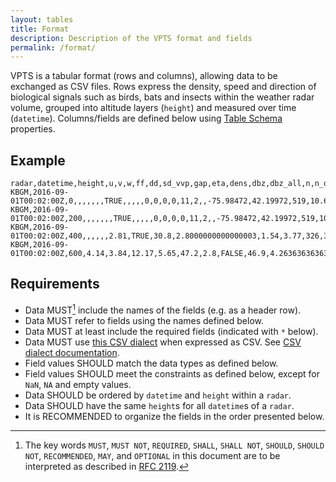 ```yaml
---
layout: tables
title: Format
description: Description of the VPTS format and fields
permalink: /format/
---
```


VPTS is a tabular format (rows and columns), allowing data to be exchanged as CSV files. Rows express the density, speed and direction of biological signals such as birds, bats and insects within the weather radar volume, grouped into altitude layers (`height`) and measured over time (`datetime`). Columns/fields are defined below using [Table Schema](https://specs.frictionlessdata.io/table-schema/) properties.

## Example

```
radar,datetime,height,u,v,w,ff,dd,sd_vvp,gap,eta,dens,dbz,dbz_all,n,n_dbz,n_all,n_dbz_all,rcs,sd_vvp_threshold,vcp,radar_longitude,radar_latitude,radar_height,radar_wavelength
KBGM,2016-09-01T00:02:00Z,0,,,,,,,TRUE,,,,,0,0,0,0,11,2,,-75.98472,42.19972,519,10.6
KBGM,2016-09-01T00:02:00Z,200,,,,,,,TRUE,,,,,0,0,0,0,11,2,,-75.98472,42.19972,519,10.6
KBGM,2016-09-01T00:02:00Z,400,,,,,,2.81,TRUE,30.8,2.8000000000000003,1.54,3.77,326,356,22485,28416,11,2,,-75.98472,42.19972,519,10.6
KBGM,2016-09-01T00:02:00Z,600,4.14,3.84,12.17,5.65,47.2,2.8,FALSE,46.9,4.263636363636364,3.36,0.5,9006,13442,65947,104455,11,2,,-75.98472,42.19972,519,10.6
```

## Requirements

- Data MUST[^1] include the names of the fields (e.g. as a header row).
- Data MUST refer to fields using the names defined below.
- Data MUST at least include the required fields (indicated with `*` below).
- Data MUST use [this CSV dialect](https://github.com/enram/vpts/blob/main/vpts-csv-dialect.json) when expressed as CSV. See [CSV dialect documentation](https://specs.frictionlessdata.io/csv-dialect/).
- Field values SHOULD match the data types as defined below.
- Field values SHOULD meet the constraints as defined below, except for `NaN`, `NA` and empty values.
- Data SHOULD be ordered by `datetime` and `height` within a `radar`.
- Data SHOULD have the same `height`s for all `datetime`s of a `radar`.
- It is RECOMMENDED to organize the fields in the order presented below.

[^1]: The key words `MUST`, `MUST NOT`, `REQUIRED`, `SHALL`, `SHALL NOT`, `SHOULD`, `SHOULD NOT`, `RECOMMENDED`, `MAY`, and `OPTIONAL` in this document are to be interpreted as described in [RFC 2119](https://www.ietf.org/rfc/rfc2119.txt).
